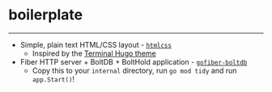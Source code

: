# boilerplate

---

* Simple, plain text HTML/CSS layout - [`htmlcss`](./htmlcss)
  * Inspired by the [Terminal Hugo theme](https://github.com/panr/hugo-theme-terminal)
* Fiber HTTP server + BoltDB + BoltHold application - [`gofiber-boltdb`](gofiber/boltdb)
  * Copy this to your `internal` directory, run `go mod tidy` and run `app.Start()`!

